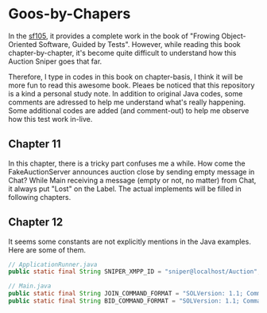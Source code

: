 # Goos-by-Chapers

In the [sf105](https://github.com/sf105/goos-code), it provides a complete work in the book of "Frowing Object-Oriented Software, Guided by Tests". However, while reading this book chapter-by-chapter, it's become quite difficult to understand how this Auction Sniper goes that far.

Therefore, I type in codes in this book on chapter-basis, I think it will be more fun to read this awesome book.
Pleaes be noticed that this repository is a kind a personal study note. In addition to original Java codes, some comments are adressed to help me understand what's really happening. Some additional codes are added (and comment-out) to help me observe how this test work in-live.

## Chapter 11
In this chapter, there is a tricky part confuses me a while. How come the FakeAuctionServer announces auction close by sending empty message in Chat?
While Main receiving a message (empty or not, no matter) from Chat, it always put "Lost" on the Label. The actual implements will be filled in following chapters. 

## Chapter 12
It seems some constants are not explicitly mentions in the Java examples. Here are some of them.

```java
// ApplicationRunner.java
public static final String SNIPER_XMPP_ID = "sniper@localhost/Auction";

// Main.java
public static final String JOIN_COMMAND_FORMAT = "SOLVersion: 1.1; Command: JOIN;";
public static final String BID_COMMAND_FORMAT = "SOLVersion: 1.1; Command: BID; Price: %d;";
```
